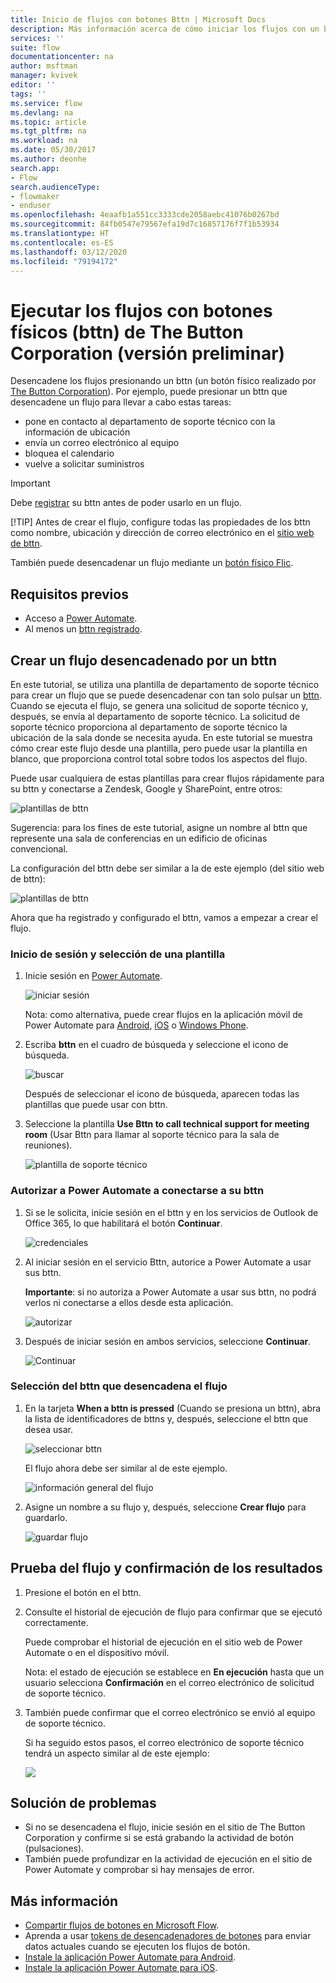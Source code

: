 ```yaml
---
title: Inicio de flujos con botones Bttn | Microsoft Docs
description: Más información acerca de cómo iniciar los flujos con un bttn
services: ''
suite: flow
documentationcenter: na
author: msftman
manager: kvivek
editor: ''
tags: ''
ms.service: flow
ms.devlang: na
ms.topic: article
ms.tgt_pltfrm: na
ms.workload: na
ms.date: 05/30/2017
ms.author: deonhe
search.app:
- Flow
search.audienceType:
- flowmaker
- enduser
ms.openlocfilehash: 4eaafb1a551cc3333cde2058aebc41076b0267bd
ms.sourcegitcommit: 84fb0547e79567efa19d7c16857176f7f1b53934
ms.translationtype: HT
ms.contentlocale: es-ES
ms.lasthandoff: 03/12/2020
ms.locfileid: "79194172"
---
```

# <a name="run-your-flows-with-physical-buttons-bttns-from-the-button-corporation-preview"></a>Ejecutar los flujos con botones físicos (bttn) de The Button Corporation (versión preliminar)

Desencadene los flujos presionando un bttn (un botón físico realizado por [The Button Corporation](https://my.bt.tn/)). Por ejemplo, puede presionar un bttn que desencadene un flujo para llevar a cabo estas tareas:

* pone en contacto al departamento de soporte técnico con la información de ubicación
* envía un correo electrónico al equipo
* bloquea el calendario
* vuelve a solicitar suministros

> [!IMPORTANT]
> Debe [registrar](https://my.bt.tn/) su bttn antes de poder usarlo en un flujo.
> 
> [!TIP]
> Antes de crear el flujo, configure todas las propiedades de los bttn como nombre, ubicación y dirección de correo electrónico en el [sitio web de bttn](https://my.bt.tn/).
> 
> 

También puede desencadenar un flujo mediante un [botón físico Flic](flic-button-flows.md).

## <a name="prerequisites"></a>Requisitos previos
* Acceso a [Power Automate](https://flow.microsoft.com).
* Al menos un [bttn registrado](https://my.bt.tn/).

## <a name="create-a-flow-thats-triggered-from-a-bttn"></a>Crear un flujo desencadenado por un bttn
En este tutorial, se utiliza una plantilla de departamento de soporte técnico para crear un flujo que se puede desencadenar con tan solo pulsar un [bttn](https://my.bt.tn/). Cuando se ejecuta el flujo, se genera una solicitud de soporte técnico y, después, se envía al departamento de soporte técnico. La solicitud de soporte técnico proporciona al departamento de soporte técnico la ubicación de la sala donde se necesita ayuda. En este tutorial se muestra cómo crear este flujo desde una plantilla, pero puede usar la plantilla en blanco, que proporciona control total sobre todos los aspectos del flujo.

Puede usar cualquiera de estas plantillas para crear flujos rápidamente para su bttn y conectarse a Zendesk, Google y SharePoint, entre otros:

![plantillas de bttn](./media/bttn-button-flows/bttn-templates.png)

Sugerencia: para los fines de este tutorial, asigne un nombre al bttn que represente una sala de conferencias en un edificio de oficinas convencional.

La configuración del bttn debe ser similar a la de este ejemplo (del sitio web de bttn):

![plantillas de bttn](./media/bttn-button-flows/bttn-config.png)

Ahora que ha registrado y configurado el bttn, vamos a empezar a crear el flujo.

### <a name="sign-in-and-select-a-template"></a>Inicio de sesión y selección de una plantilla
1. Inicie sesión en [Power Automate](https://flow.microsoft.com).
   
    ![iniciar sesión](./media/bttn-button-flows/sign-into-flow.png)
   
    Nota: como alternativa, puede crear flujos en la aplicación móvil de Power Automate para [Android](https://aka.ms/flowmobiledocsandroid), [iOS](https://aka.ms/flowmobiledocsios) o [Windows Phone](https://aka.ms/flowmobilewindows).
2. Escriba **bttn** en el cuadro de búsqueda y seleccione el icono de búsqueda.
   
    ![buscar](./media/bttn-button-flows/bttn-search-template.png)
   
    Después de seleccionar el icono de búsqueda, aparecen todas las plantillas que puede usar con bttn.
3. Seleccione la plantilla **Use Bttn to call technical support for meeting room** (Usar Bttn para llamar al soporte técnico para la sala de reuniones).
   
    ![plantilla de soporte técnico](./media/bttn-button-flows/bttn-select-template.png)

### <a name="authorize-power-automate-to-connect-to-your-bttn"></a>Autorizar a Power Automate a conectarse a su bttn
1. Si se le solicita, inicie sesión en el bttn y en los servicios de Outlook de Office 365, lo que habilitará el botón **Continuar**.
   
    ![credenciales](./media/bttn-button-flows/bttn-provide-credentials.png)
2. Al iniciar sesión en el servicio Bttn, autorice a Power Automate a usar sus bttn.
   
    **Importante**: si no autoriza a Power Automate a usar sus bttn, no podrá verlos ni conectarse a ellos desde esta aplicación.
   
    ![autorizar](./media/bttn-button-flows/authorize-bttn.png)
3. Después de iniciar sesión en ambos servicios, seleccione **Continuar**.
   
    ![Continuar](./media/bttn-button-flows/continue.png)

### <a name="select-the-bttn-that-triggers-the-flow"></a>Selección del bttn que desencadena el flujo
1. En la tarjeta **When a bttn is pressed** (Cuando se presiona un bttn), abra la lista de identificadores de bttns y, después, seleccione el bttn que desea usar.
   
    ![seleccionar bttn](./media/bttn-button-flows/bttn-id.png)
   
    El flujo ahora debe ser similar al de este ejemplo.
   
    ![información general del flujo](./media/bttn-button-flows/bttn-done.png)
2. Asigne un nombre a su flujo y, después, seleccione **Crear flujo** para guardarlo.
   
    ![guardar flujo](./media/bttn-button-flows/save.png)

## <a name="test-your-flow-and-confirm-results"></a>Prueba del flujo y confirmación de los resultados
1. Presione el botón en el bttn.
2. Consulte el historial de ejecución de flujo para confirmar que se ejecutó correctamente.
   
    Puede comprobar el historial de ejecución en el sitio web de Power Automate o en el dispositivo móvil.
   
    Nota: el estado de ejecución se establece en **En ejecución** hasta que un usuario selecciona **Confirmación** en el correo electrónico de solicitud de soporte técnico.
3. También puede confirmar que el correo electrónico se envió al equipo de soporte técnico.
   
    Si ha seguido estos pasos, el correo electrónico de soporte técnico tendrá un aspecto similar al de este ejemplo:
   
    ![](./media/bttn-button-flows/support-request-email.png)

## <a name="troubleshooting"></a>Solución de problemas
* Si no se desencadena el flujo, inicie sesión en el sitio de The Button Corporation y confirme si se está grabando la actividad de botón (pulsaciones).
* También puede profundizar en la actividad de ejecución en el sitio de Power Automate y comprobar si hay mensajes de error.

## <a name="more-information"></a>Más información
* [Compartir flujos de botones en Microsoft Flow](share-buttons.md).
* Aprenda a usar [tokens de desencadenadores de botones](introduction-to-button-trigger-tokens.md) para enviar datos actuales cuando se ejecuten los flujos de botón.
* [Instale la aplicación Power Automate para Android](https://aka.ms/flowmobiledocsandroid).
* [Instale la aplicación Power Automate para iOS](https://aka.ms/flowmobiledocsios).


